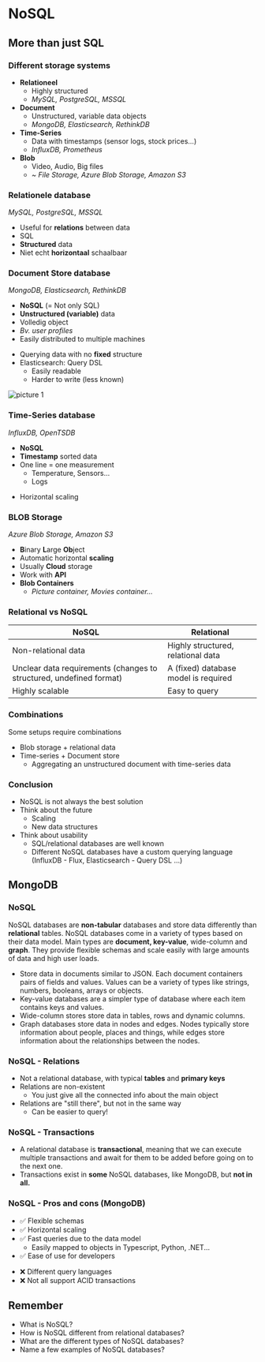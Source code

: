 # NoSQL
## More than just SQL
### Different storage systems
- **Relationeel**
  - Highly structured
  - *MySQL, PostgreSQL, MSSQL*
- **Document**
  - Unstructured, variable data objects
  - *MongoDB, Elasticsearch, RethinkDB*
- **Time-Series**
  - Data with timestamps (sensor logs, stock prices...)
  - *InfluxDB, Prometheus*
- **Blob**
  - Video, Audio, Big files
  - *~ File Storage, Azure Blob Storage, Amazon S3*

### Relationele database
*MySQL, PostgreSQL, MSSQL*
- Useful for **relations** between data
- SQL
- **Structured** data
- Niet echt **horizontaal** schaalbaar

### Document Store database
*MongoDB, Elasticsearch, RethinkDB*
- **NoSQL** (= Not only SQL)
- **Unstructured (variable)** data
- Volledig object
- *Bv. user profiles*
- Easily distributed to multiple machines

+ Querying data with no **fixed** structure
+ Elasticsearch: Query DSL
  + Easily readable
  + Harder to write (less known)


![picture 1](../images/e706b7781a8d269d4fc601b0e072fc50db95575c2717c5af2da8c39870598542.png)

### Time-Series database
*InfluxDB, OpenTSDB*
- **NoSQL**
- **Timestamp** sorted data
- One line = one measurement
  - Temperature, Sensors...
  - Logs

+ Horizontal scaling


### BLOB Storage
*Azure Blob Storage, Amazon S3*
- **B**inary **L**arge **Ob**ject
- Automatic horizontal **scaling**
- Usually **Cloud** storage
- Work with **API**
- **Blob Containers**
  - *Picture container, Movies container...*

### Relational vs NoSQL
| NoSQL | Relational |
| -- | -- |
| Non-relational data | Highly structured, relational data |
| Unclear data requirements (changes to structured, undefined format) | A (fixed) database model is required |
| Highly scalable | Easy to query |

### Combinations
Some setups require combinations
- Blob storage + relational data
- Time-series + Document store
  - Aggregating an unstructured document with time-series data

### Conclusion
- NoSQL is not always the best solution
- Think about the future
  - Scaling
  - New data structures
- Think about usability
  - SQL/relational databases are well known
  - Different NoSQL databases have a custom querying language (InfluxDB - Flux, Elasticsearch - Query DSL ...)

## MongoDB
### NoSQL
NoSQL databases are **non-tabular** databases and store data differently than **relational** tables. NoSQL databases come in a variety of types based on their data model. Main types are **document, key-value**, wide-column and **graph**. They provide flexible schemas and scale easily with large amounts of data and high user loads.

- Store data in documents similar to JSON. Each document containers pairs of fields and values. Values can be a variety of types like strings, numbers, booleans, arrays or objects.
- Key-value databases are a simpler type of database where each item contains keys and values.
- Wide-column stores store data in tables, rows and dynamic columns.
- Graph databases store data in nodes and edges. Nodes typically store information about people, places and things, while edges store information about the relationships between the nodes.

### NoSQL - Relations
- Not a relational database, with typical **tables** and **primary keys**
- Relations are non-existent
  - You just give all the connected info about the main object
- Relations are "still there", but not in the same way
  - Can be easier to query!

### NoSQL - Transactions
- A relational database is **transactional**, meaning that we can execute multiple transactions and await for them to be added before going on to the next one.
- Transactions exist in **some** NoSQL databases, like MongoDB, but **not in all.**

### NoSQL - Pros and cons (MongoDB)
- ✅ Flexible schemas
- ✅ Horizontal scaling
- ✅ Fast queries due to the data model
  - Easily mapped to objects in Typescript, Python, .NET...
- ✅ Ease of use for developers

+ ❌ Different query languages
+ ❌ Not all support ACID transactions

## Remember
- What is NoSQL?
- How is NoSQL different from relational databases?
- What are the different types of NoSQL databases?
- Name a few examples of NoSQL databases?
